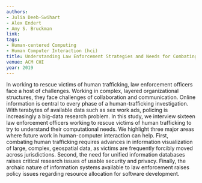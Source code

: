 ```yaml
---
authors:
- Julia Deeb-Swihart
- Alex Endert
- Amy S. Bruckman
link:
tags:
- Human-centered Computing
- Human Computer Interaction (hci)
title: Understanding Law Enforcement Strategies and Needs for Combating Human Trafficking.
venue: ACM CHI
year: 2019
---
```

In working to rescue victims of human trafficking, law enforcement officers face a host of challenges. Working in complex, layered organizational structures, they face challenges of collaboration and communication. Online information is central to every phase of a human-trafficking investigation. With terabytes of available data such as sex work ads, policing is increasingly a big-data research problem. In this study, we interview sixteen law enforcement officers working to rescue victims of human trafficking to try to understand their computational needs. We highlight three major areas where future work in human-computer interaction can help. First, combating human trafficking requires advances in information visualization of large, complex, geospatial data, as victims are frequently forcibly moved across jurisdictions. Second, the need for unified information databases raises critical research issues of usable security and privacy. Finally, the archaic nature of information systems available to law enforcement raises policy issues regarding resource allocation for software development.